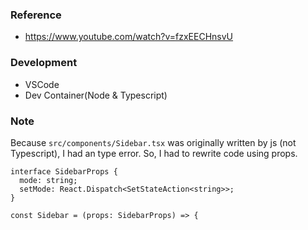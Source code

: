 ### Reference

- https://www.youtube.com/watch?v=fzxEECHnsvU

### Development

- VSCode
- Dev Container(Node & Typescript)

### Note

Because `src/components/Sidebar.tsx` was originally written by js (not Typescript),
I had an type error.
So, I had to rewrite code using props.

```
interface SidebarProps {
  mode: string;
  setMode: React.Dispatch<SetStateAction<string>>;
}

const Sidebar = (props: SidebarProps) => {
```
